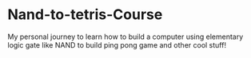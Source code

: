 # Nand-to-tetris-Course

My personal journey to learn how to build a computer using elementary logic gate like NAND to build ping pong game and other cool stuff!
